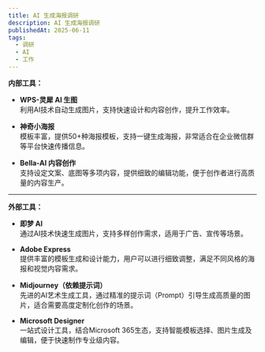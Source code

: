 ```yaml
---
title: AI 生成海报调研
description: AI 生成海报调研
publishedAt: 2025-06-11
tags:
  - 调研
  - AI
  - 工作
---
```


**内部工具：**

- **WPS-灵犀 AI 生图**  
    利用AI技术自动生成图片，支持快速设计和内容创作，提升工作效率。
    
- **神奇小海报**  
    模板丰富，提供50+种海报模板，支持一键生成海报，非常适合在企业微信群等平台快速传播信息。
    
- **Bella-AI 内容创作**  
    支持设定文案、底图等多项内容，提供细致的编辑功能，便于创作者进行高质量的内容生产。
    

---

**外部工具：**

- **即梦 AI**  
    通过AI技术快速生成图片，支持多样创作需求，适用于广告、宣传等场景。
    
- **Adobe Express**  
    提供丰富的模板生成和设计能力，用户可以进行细致调整，满足不同风格的海报和视觉内容需求。
    
- **Midjourney（依赖提示词）**  
    先进的AI艺术生成工具，通过精准的提示词（Prompt）引导生成高质量的图片，适合需要高度定制化创作的场景。
    
- **Microsoft Designer**  
    一站式设计工具，结合Microsoft 365生态，支持智能模板选择、图片生成及编辑，便于快速制作专业级内容。